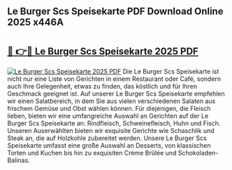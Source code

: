 ## Le Burger Scs Speisekarte PDF Download Online 2025 x446A

# <h2><a href="http://gcbexl.nevu.top/?p=Le+Burger+Scs+Speisekarte">🔗 👉🔴 Le Burger Scs Speisekarte 2025 PDF</a></h2>

[![Le Burger Scs Speisekarte 2025 PDF](https://i.imgur.com/dBaPXMq.png)](http://gcbexl.nevu.top/?p=Le+Burger+Scs+Speisekarte)
Die Le Burger Scs Speisekarte ist nicht nur eine Liste von Gerichten in einem Restaurant oder Café, sondern auch Ihre Gelegenheit, etwas zu finden, das köstlich und für Ihren Geschmack geeignet ist. Auf unserer Le Burger Scs Speisekarte empfehlen wir einen Salatbereich, in dem Sie aus vielen verschiedenen Salaten aus frischem Gemüse und Obst wählen können. Für diejenigen, die Fleisch lieben, bieten wir eine umfangreiche Auswahl an Gerichten auf der Le Burger Scs Speisekarte an: Rindfleisch, Schweinefleisch, Huhn und Fisch. Unseren Auserwählten bieten wir exquisite Gerichte wie Schaschlik und Steak an, die auf Holzkohle zubereitet werden. Unsere Le Burger Scs Speisekarte umfasst eine große Auswahl an Desserts, von klassischen Torten und Kuchen bis hin zu exquisiten Crème Brûlée und Schokoladen-Balinas.
